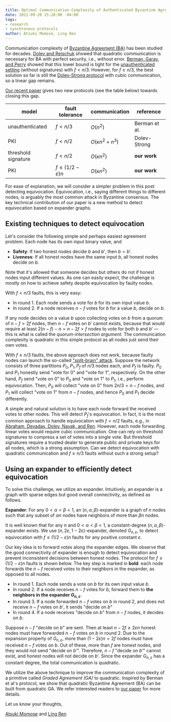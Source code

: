 ```yaml
---
title: Optimal Communication Complexity of Authenticated Byzantine Agreement
date: 2021-09-20 15:28:00 -04:00
tags:
- research
- synchronous protocols
author: Atsuki Momose, Ling Ren
---
```


Communication complexity of [Byzantine Agreement (BA)](https://decentralizedthoughts.github.io/2020-09-14-broadcast-from-agreement-and-agreement-from-broadcast/) has been studied for decades. [Dolev and Reischuk](https://decentralizedthoughts.github.io/2019-08-16-byzantine-agreement-needs-quadratic-messages/) showed that quadratic communication is necessary for BA with perfect security, i.e., without error. [Berman, Garay, and Perry](https://dl.acm.org/doi/10.5555/166961.167018) showed that this lower bound is tight for the [unauthenticated setting](https://decentralizedthoughts.github.io/2019-08-02-byzantine-agreement-is-impossible-for-$n-slash-leq-3-f$-is-the-adversary-can-easily-simulate/) (without signatures) with $f < n/3$. However, for $f \ge n/3$, the best solution so far is still the [Dolev-Strong protocol](https://decentralizedthoughts.github.io/2019-12-22-dolev-strong/) with cubic communication, so a linear gap remains. 

[Our recent paper](https://arxiv.org/abs/2007.13175) gives two new protocols (see the table below) towards closing this gap. 

| model               | fault tolerance              | communication         | reference     |
| ------------------- | ---------------------------- | --------------------- | ------------- |
| unauthenticated     | $f < n/3$                  | $O(n^2)$              | Berman et al. |
| PKI                 | $f < n/2$                    | $O(\kappa n^2 + n^3)$ | Dolev-Strong  |
| threshold signature | $f < n/2$                    | $O(\kappa n^2)$       | **our work**  |
| PKI                 | $f \le (1/2 - \varepsilon)n$ | $O(\kappa n^2)$       | **our work**  |

For ease of explanation, we will consider a simpler problem in this post: detecting equivocation. Equivocation, i.e., saying different things to different nodes, is arguably the most common attack in Byzantine consensus. The key technical contribution of our paper is a new method to detect equivocation based on expander graphs. 

## Existing techniques to detect equivocation 

Let's consider the following simple and perhaps easiest agreement problem. Each node has its own input binary value, and

- **Safety**: If two honest nodes decide $b$ and $b'$, then $b = b'$.
- **Liveness**: If all honest nodes have the same input $b$, all honest nodes decide on $b$.
 
Note that it's allowed that someone decides but others do not if honest nodes input different values. As one can easily expect, the challenge is mostly on how to achieve safety despite equivocation by faulty nodes.


With $f < n/3$ faults, this is very easy:

- In round 1. Each node sends a vote for $b$ for its own input value $b$.
- In round 2. If a node receives $n-f$ votes for $b$ for a value $b$, decide on $b$.

If any node decides on a value $b$ upon collecting votes on $b$ from a quorum of $n-f > 2f$ nodes, then $n-f$ votes on $b'$ cannot exists, because that would require at least $2(n-f) - n = n-2f > f$ nodes to vote for both $b$ and $b'$ — this is what is called the *quorum-intersection argument.* The communication complexity is quadratic in this simple protocol as all nodes just send their own votes.


With $f \ge n/3$ faults, the above approach does not work, because faulty nodes can launch the so-called ["split-brain" attack](https://decentralizedthoughts.github.io/2019-06-25-on-the-impossibility-of-byzantine-agreement-for-n-equals-3f-in-partial-synchrony/). Suppose the network consists of three partitions $P_0, P_1, P_f$ of $n/3$ nodes each, and $P_f$ is faulty. $P_0$ and $P_1$ honestly send "vote for 0" and "vote for 1", respectively. On the other hand, $P_f$ send "vote on 0" to $P_0$ and "vote on 1" to $P_1$, i.e., perform equivocation. Then, $P_0$ will collect "vote on 0" from $2n/3 = n-f$ nodes, and $P_1$ will collect "vote on 1" from $n-f$ nodes, and hence $P_0$ and $P_1$ decide differently.


A simple and natural solution is to have each node forward the received votes to other nodes. This will detect $P_f$'s equivocation. In fact, it is the most common approach to handle equivocation with $f < n/2$ faults, e.g., in [Abraham, Devadas, Dolev, Nayak, and Ren](https://eprint.iacr.org/2018/1028.pdf). However, each node forwarding linear votes would require cubic communication. One can rely on threshold signatures to compress a set of votes into a single vote. But threshold signatures require a trusted dealer to generate public and private keys for all nodes, which is a strong assumption. Can we detect equivocation with quadratic communication and $f \ge n/3$ faults without such a strong setup?

## Using an expander to efficiently detect equivocation

To solve this challenge, we utilize an expander. Intuitively, an expander is a graph with sparse edges but good overall connectivity, as defined as follows.

**Expander**:  For any $0 < \alpha < \beta < 1$, an $(n,\alpha,\beta)$-expander is a graph of $n$ nodes such that any subset of $\alpha n$ nodes have neighbors of more than $\beta n$ nodes.

It is well known that for any $n$ and $0 < \alpha < \beta < 1$, a constant-degree $(n,\alpha,\beta)$-expander exists. We use $(n,2\varepsilon,1-2\varepsilon)$-expander, denoted $G_{n,\varepsilon}$, to detect equivocation with $f \le (1/2-\varepsilon)n$ faults for any positive constant $\varepsilon$.


Our key idea is to forward votes along the expander edges. We observe that the good connectivity of expander is enough to detect equivocation and prevent inconsistent decisions between honest nodes. The protocol for $f \le (1/2-\varepsilon)n$ faults is shown below. The key step is marked in **bold**: each node forwards the $n-f$ received votes to their neighbors in the expander, as opposed to all nodes. 

- In round 1. Each node sends a vote on $b$ for its own input value $b$.
- In round 2. If a node receives $n-f$ votes for $b$, forward them to **the neighbors in the expander $G_{n,\varepsilon}$**.
- In round 3. If a node forwarded  $n-f$ votes on $b$ in round 2, and does not receive $n-f$ votes on $b'$, it sends "decide on $b$"
- In round 4. If a node receives "decide on $b$" from $n-f$ nodes, it decides on $b$.

Suppose $n-f$ "decide on $b$" are sent. Then at least $n-2f \ge 2\varepsilon n$ honest nodes must have forwarded $n-f$ votes on $b$ in round 2. Due to the expansion property of $G_{n,\varepsilon}$, more than $(1-2\varepsilon)n = 2f$ nodes must have received $n-f$ votes on $b$.  Out of these, more than $f$ are honest nodes, and they would not send "decide on $b'$". Therefore, $n-f$ "decide on $b'$" cannot exist, and honest nodes will not decide on $b'$. Since the expander $G_{n,\varepsilon}$ has a constant degree, the total communication is quadratic.

We utilize the above technique to improve the communication complexity of a primitive called *Graded Agreement (GA)* to quadratic. Inspired by Berman et al's protocol, we show that quadratic Byzantine Agreement (BA) can be built from quadratic GA. We refer interested readers to [our paper](https://arxiv.org/abs/2007.13175) for more details.

Let us know your thoughts, 

[Atsuki Momose](https://twitter.com/AtsukiMomose) and [Ling Ren](https://sites.google.com/view/renling) 

